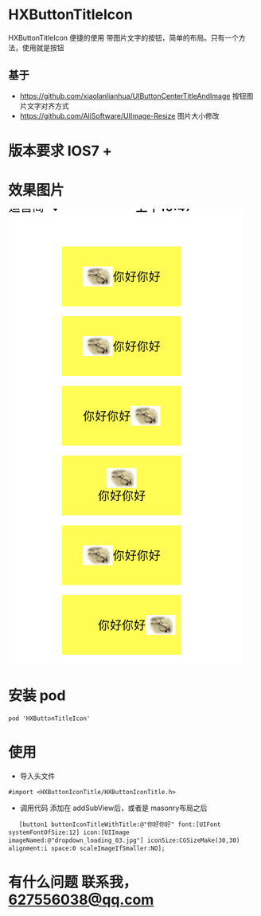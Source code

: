 # HXButtonTitleIcon
HXButtonTitleIcon 便捷的使用 带图片文字的按钮，简单的布局。只有一个方法，使用就是按钮
## 基于 
 * https://github.com/xiaolanlianhua/UIButtonCenterTitleAndImage  按钮图片文字对齐方式
 * https://github.com/AliSoftware/UIImage-Resize  图片大小修改

# 版本要求 IOS7 +

# 效果图片
![](https://github.com/EarthMass/HXButtonTitleIcon/blob/master/HXButtonTitleIcon1.png)

# 安装 pod
```
pod 'HXButtonTitleIcon'
```

# 使用 

* 导入头文件 
```
#import <HXButtonIconTitle/HXButtonIconTitle.h>
```

* 调用代码 添加在 addSubView后，或者是 masonry布局之后
```
   [button1 buttonIconTitleWithTitle:@"你好你好" font:[UIFont systemFontOfSize:12] icon:[UIImage imageNamed:@"dropdown_loading_03.jpg"] iconSize:CGSizeMake(30,30) alignment:i space:0 scaleImageIfSmaller:NO];
```

# 有什么问题 联系我，627556038@qq.com
